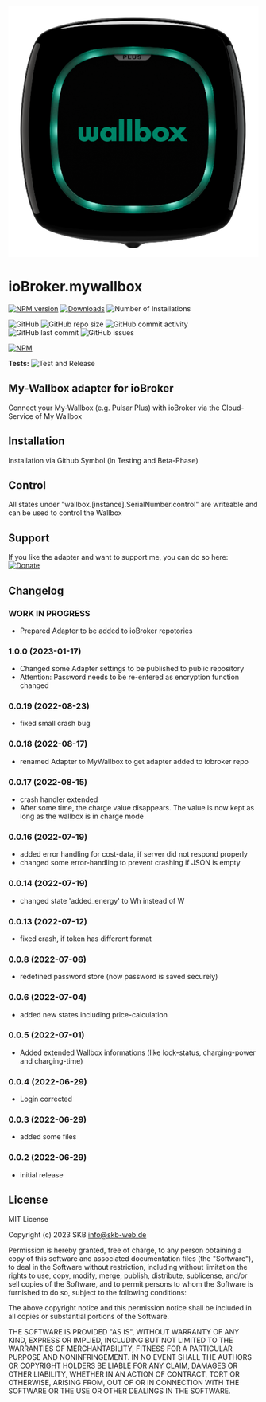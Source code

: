 ![Logo](admin/wallbox.png)

# ioBroker.mywallbox


[![NPM version](https://img.shields.io/npm/v/iobroker.mywallbox?style=flat-square)](https://www.npmjs.com/package/iobroker.my-wallbox)
[![Downloads](https://img.shields.io/npm/dm/iobroker.mywallbox.svg)](https://www.npmjs.com/package/iobroker.my-wallbox)
![Number of Installations](https://iobroker.live/badges/mywallbox-installed.svg)

![GitHub](https://img.shields.io/github/license/SKB-CGN/iobroker.mywallbox?style=flat-square)
![GitHub repo size](https://img.shields.io/github/repo-size/SKB-CGN/iobroker.mywallbox?logo=github&style=flat-square)
![GitHub commit activity](https://img.shields.io/github/commit-activity/m/SKB-CGN/iobroker.mywallbox?logo=github&style=flat-square)
![GitHub last commit](https://img.shields.io/github/last-commit/SKB-CGN/iobroker.mywallbox?logo=github&style=flat-square)
![GitHub issues](https://img.shields.io/github/issues/SKB-CGN/iobroker.mywallbox?logo=github&style=flat-square)

[![NPM](https://nodei.co/npm/iobroker.mywallbox.png?downloads=true)](https://nodei.co/npm/iobroker.mywallbox/)

**Tests:** ![Test and Release](https://github.com/SKB-CGN/ioBroker.mywallbox/workflows/Test%20and%20Release/badge.svg)

## My-Wallbox adapter for ioBroker

Connect your My-Wallbox (e.g. Pulsar Plus) with ioBroker via the Cloud-Service of My Wallbox

## Installation
Installation via Github Symbol (in Testing and Beta-Phase)

## Control
All states under "wallbox.[instance].SerialNumber.control" are writeable and can be used to control the Wallbox

## Support
If you like the adapter and want to support me, you can do so here:
[![Donate](https://img.shields.io/badge/Donate-PayPal-blue.svg)](https://www.paypal.me/StephanKreyenborg)

## Changelog
<!--
	Placeholder for the next version (at the beginning of the line):
	### **WORK IN PROGRESS**
-->
### **WORK IN PROGRESS**
- Prepared Adapter to be added to ioBroker repotories

### 1.0.0 (2023-01-17)
- Changed some Adapter settings to be published to public repository
- Attention: Password needs to be re-entered as encryption function changed

### 0.0.19 (2022-08-23)
- fixed small crash bug

### 0.0.18 (2022-08-17)
- renamed Adapter to MyWallbox to get adapter added to iobroker repo

### 0.0.17 (2022-08-15)
- crash handler extended
- After some time, the charge value disappears. The value is now kept as long as the wallbox is in charge mode

### 0.0.16 (2022-07-19)
- added error handling for cost-data, if server did not respond properly
- changed some error-handling to prevent crashing if JSON is empty

### 0.0.14 (2022-07-19)
- changed state 'added_energy' to Wh instead of W

### 0.0.13 (2022-07-12)
- fixed crash, if token has different format

### 0.0.8 (2022-07-06)
- redefined password store (now password is saved securely)

### 0.0.6 (2022-07-04)
- added new states including price-calculation

### 0.0.5 (2022-07-01)
- Added extended Wallbox informations (like lock-status, charging-power and charging-time)

### 0.0.4 (2022-06-29)
- Login corrected

### 0.0.3 (2022-06-29)
- added some files

### 0.0.2 (2022-06-29)
* initial release

## License
MIT License

Copyright (c) 2023 SKB <info@skb-web.de>

Permission is hereby granted, free of charge, to any person obtaining a copy
of this software and associated documentation files (the "Software"), to deal
in the Software without restriction, including without limitation the rights
to use, copy, modify, merge, publish, distribute, sublicense, and/or sell
copies of the Software, and to permit persons to whom the Software is
furnished to do so, subject to the following conditions:

The above copyright notice and this permission notice shall be included in all
copies or substantial portions of the Software.

THE SOFTWARE IS PROVIDED "AS IS", WITHOUT WARRANTY OF ANY KIND, EXPRESS OR
IMPLIED, INCLUDING BUT NOT LIMITED TO THE WARRANTIES OF MERCHANTABILITY,
FITNESS FOR A PARTICULAR PURPOSE AND NONINFRINGEMENT. IN NO EVENT SHALL THE
AUTHORS OR COPYRIGHT HOLDERS BE LIABLE FOR ANY CLAIM, DAMAGES OR OTHER
LIABILITY, WHETHER IN AN ACTION OF CONTRACT, TORT OR OTHERWISE, ARISING FROM,
OUT OF OR IN CONNECTION WITH THE SOFTWARE OR THE USE OR OTHER DEALINGS IN THE
SOFTWARE.
